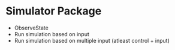 # Simulator Package

- ObserveState
- Run simulation based on input
- Run simulation based on multiple input (atleast control + input)

